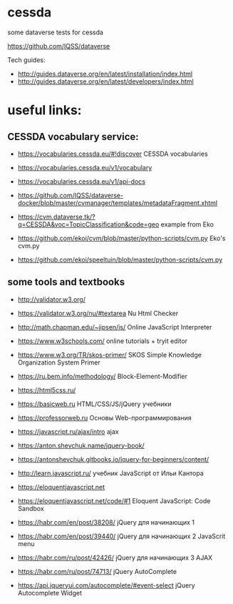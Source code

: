 # cessda
some dataverse tests for cessda

https://github.com/IQSS/dataverse

Tech guides:
  - http://guides.dataverse.org/en/latest/installation/index.html
  - http://guides.dataverse.org/en/latest/developers/index.html


# useful links:
## CESSDA vocabulary service:
 - https://vocabularies.cessda.eu/#!discover CESSDA vocabularies
 - https://vocabularies.cessda.eu/v1/vocabulary
 - https://vocabularies.cessda.eu/v1/api-docs

 - https://github.com/IQSS/dataverse-docker/blob/master/cvmanager/templates/metadataFragment.xhtml
 - https://cvm.dataverse.tk/?q=CESSDA&voc=TopicClassification&code=geo  example from Eko
 - https://github.com/ekoi/cvm/blob/master/python-scripts/cvm.py Eko's cvm.py
 - https://github.com/ekoi/speeltuin/blob/master/python-scripts/cvm.py

## some tools and textbooks
 - http://validator.w3.org/
 - https://validator.w3.org/nu/#textarea Nu Html Checker
 - http://math.chapman.edu/~jipsen/js/ Online JavaScript Interpreter
 - https://www.w3schools.com/  online tutorials + tryit editor

 - https://www.w3.org/TR/skos-primer/ SKOS Simple Knowledge Organization System Primer
 - https://ru.bem.info/methodology/ Block-Element-Modifier

 - https://html5css.ru/
 - https://basicweb.ru  HTML/CSS/JS/jQuery учебники
 - https://professorweb.ru Основы Web-программирования

 - https://javascript.ru/ajax/intro ajax
 - https://anton.shevchuk.name/jquery-book/
 - https://antonshevchuk.gitbooks.io/jquery-for-beginners/content/
 - http://learn.javascript.ru/  учебник JavaScript от Ильи Кантора
 - https://eloquentjavascript.net
 - https://eloquentjavascript.net/code/#1 Eloquent JavaScript: Code Sandbox
 
 - https://habr.com/en/post/38208/ jQuery для начинающих 1
 - https://habr.com/en/post/39440/ jQuery для начинающих 2 JavaScrit menu
 - https://habr.com/ru/post/42426/ jQuery для начинающих 3 AJAX
 - https://habr.com/ru/post/74713/ jQuery AutoComplete
 - https://api.jqueryui.com/autocomplete/#event-select jQuery Autocomplete Widget

